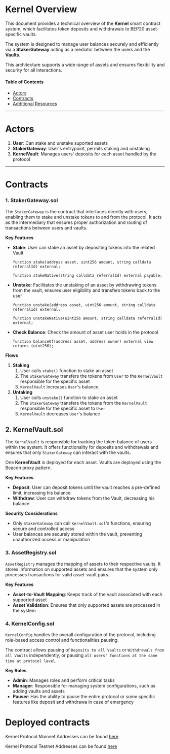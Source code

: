 # Kernel Overview

This document provides a technical overview of the **Kernel** smart contract system, which facilitates token deposits and withdrawals to BEP20 asset-specific vaults.

The system is designed to manage user balances securely and efficiently via a **StakerGateway** acting as a mediator between the users and the **Vaults**.

This architecture supports a wide range of assets and ensures flexibility and security for all interactions.

#### Table of Contents

- [Actors](#actors)
- [Contracts](#contracts)
- [Additional Resources](#additional-resources)

---

# Actors

1. **User**: Can stake and unstake suported assets
1. **StakerGateway**: User's entrypoint, permits staking and unstaking
1. **KernelVault**: Manages users' deposits for each asset handled by the protocol

---

# Contracts

### **1. StakerGateway.sol**

The `StakerGateway` is the contract that interfaces directly with users, enabling them to stake and unstake tokens to and from the protocol. It acts as the intermediary that ensures proper authorization and routing of transactions between users and vaults.

**Key Features**

- **Stake**: User can stake an asset by depositing tokens into the related Vault

  ```solidity
  function stake(address asset, uint256 amount, string calldata referralId) external;

  function stakeNative(string calldata referralId) external payable;
  ```

- **Unstake**: Facilitates the unstaking of an asset by withdrawing tokens from the vault, ensures user eligibility and transfers tokens back to the user

  ```solidity
  function unstake(address asset, uint256 amount, string calldata referralId) external;

  function unstakeNative(uint256 amount, string calldata referralId) external;
  ```

- **Check Balance**: Check the amount of asset user holds in the protocol
  ```solidity
  function balanceOf(address asset, address owner) external view returns (uint256);
  ```

**Flows**

1. **Staking**
   1. User calls `stake()` function to stake an asset
   2. The `StakerGateway` transfers the tokens from `User` to the `KernelVault` responsible for the specific asset
   3. `KernelVault` increases `User`'s balance
1. **Untaking**
   1. User calls `unstake()` function to stake an asset
   2. The `StakerGateway` transfers the tokens from the `KernelVault` responsible for the specific asset to `User`
   3. `KernelVault` decreases `User`'s balance

## **2. KernelVault.sol**

The `KernelVault` is responsible for tracking the token balance of users within the system.
It offers functionality for deposits and withdrawals and ensures that only `StakerGateway` can interact with the vaults.

One **KernelVault** is deployed for each asset. Vaults are deployed using the Beacon proxy pattern.

**Key Features**

- **Deposit**: User can deposit tokens until the vault reaches a pre-defined limit, increasing his balance
- **Withdraw**: User can withdraw tokens from the Vault, decreasing his balance

**Security Considerations**

- Only `StakerGateway` can call `KernelVault.sol`'s functions, ensuring secure and controlled access
- User balances are securely stored within the vault, preventing unauthorized access or manipulation

### **3. AssetRegistry.sol**

`AssetRegistry` manages the mapping of assets to their respective vaults. It stores information on supported assets and ensures that the system only processes transactions for valid asset-vault pairs.

**Key Features**

- **Asset-to-Vault Mapping**: Keeps track of the vault associated with each supported asset
- **Asset Validation**: Ensures that only supported assets are processed in the system

### **4. KernelConfig.sol**

`KernelConfig` handles the overall configuration of the protocol, including role-based access control and functionalities pausing.

The contract allows pausing of `Deposits to all Vaults` or `Withdrawals from all Vaults` independently, or pausing `all users' functions at the same time at protocol level`.

**Key Roles**

- **Admin**: Manages roles and perform critical tasks
- **Manager**: Responsible for managing system configurations, such as adding vaults and assets
- **Pauser**: Has the ability to pause the entire protocol or some specific features like deposit and withdrawa in case of emergency

# Deployed contracts

Kernel Protocol Mainnet Addresses can be found [here](doc/contract-address/Mainnet.md)

Kernel Protocol Testnet Addresses can be found [here](doc/contract-address/Testnet.md)
